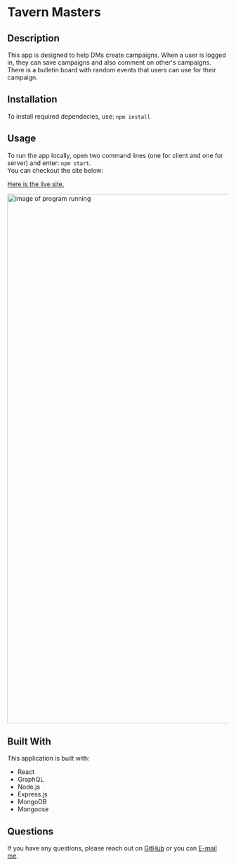 # Tavern Masters

 ## Description
This app is designed to help DMs create campaigns.  When a user is logged in, they can save campaigns and also comment on other's campaigns.  There is a bulletin board with random events that users can use for their campaign.

## Installation
  To install required dependecies, use: 
  `npm install` 

  ## Usage
  To run the app locally, open two command lines (one for client and one for server) and enter: `npm start`. <br />
  You can checkout the site below: <br />

<a href="">Here is the live site.</a>

<img src="" alt="image of program running" width="1206" />
  
 ## Built With
 This application is built with: <br />
 * React
 * GraphQL
 * Node.js
 * Express.js
 * MongoDB
 * Mongoose 

  ## Questions
  If you have any questions, please reach out on <a href="https://github.com/sacylkowski/">GitHub</a> or you can <a href="mailto:sacylkowski@gmail.com">E-mail me</a>.
